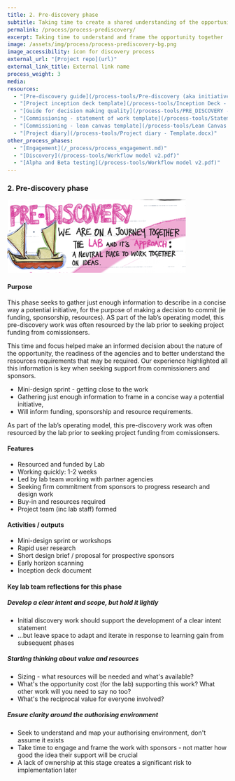 ```yaml
---
title: 2. Pre-discovery phase
subtitle: Taking time to create a shared understanding of the opportunity
permalink: /process/process-prediscovery/
excerpt: Taking time to understand and frame the opportunity together
image: /assets/img/process/process-prediscovery-bg.png
image_accessibility: icon for discovery process
external_url: "[Project repo](url)"
external_link_title: External link name
process_weight: 3
media:
resources:
  - "[Pre-discovery guide](/process-tools/Pre-discovery (aka initiative scoping).pptx)"
  - "[Project inception deck template](/process-tools/Inception Deck - Template.pptx)"
  - "[Guide for decision making quality](/process-tools/PRE_DISCOVERY - Decision Quality.docx)"
  - "[Commissioning - statement of work template](/process-tools/Statement of Work - Template.docx)"
  - "[Commissioning - lean canvas template](/process-tools/Lean Canvas - Template.docx)"
  - "[Project diary](/process-tools/Project diary - Template.docx)"
other_process_phases:
  - "[Engagement](/_process/process_engagement.md)"
  - "[Discovery](/process-tools/Workflow model v2.pdf)"
  - "[Alpha and Beta testing](/process-tools/Workflow model v2.pdf)"
---
```


### 2. Pre-discovery phase

[![Illustration for pre-discovery phase](/assets/img/process/Pre-discovery.png)](/assets/img/process/Pre-discovery.png)

#### Purpose

This phase seeks to gather just enough information to describe in a concise way a potential initiative, for the purpose of making a decision to commit (ie funding, sponsorship, resources). AS part of the lab’s operating model, this pre-discovery work was often resourced by the lab prior to seeking project funding from comissionsers.

This time and focus helped make an informed decision about the nature of the opportunity, the readiness of the agencies and to better understand the resources requirements that may be required. Our experience highlighted all this information is key when seeking support from commissioners and sponsors.

* Mini-design sprint - getting close to the work
* Gathering just enough information to frame in a concise way a potential initiative,
* Will inform funding, sponsorship and resource requirements.

As part of the lab’s operating model, this pre-discovery work was often resourced by the lab prior to seeking project funding from comissionsers.

#### Features

* Resourced and funded by Lab  
* Working quickly: 1-2 weeks
* Led by lab team working with partner agencies
* Seeking firm commitment from sponsors to progress research and design work
* Buy-in and resources required
* Project team (inc lab staff) formed

#### Activities / outputs

* Mini-design sprint or workshops
* Rapid user research
* Short design brief / proposal for prospective sponsors
* Early horizon scanning
* Inception deck document

#### Key lab team reflections for this phase

##### Develop a clear intent and scope, but hold it lightly

* Initial discovery work should support the development of a clear intent statement
* ...but leave space to adapt and iterate in response to learning gain from subsequent phases

##### Starting thinking about value and resources

* Sizing - what resources will be needed and what's available?
* What's the opportunity cost (for the lab) supporting this work? What other work will you need to say no too?
* What's the reciprocal value for everyone involved?

##### Ensure clarity around the authorising environment

* Seek to understand and map your authorising environment, don't assume it exists
* Take time to engage and frame the work with sponsors - not matter how good the idea their support will be crucial
* A lack of ownership at this stage creates a significant risk to implementation later

